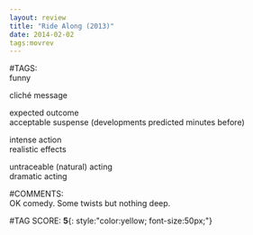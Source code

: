 ```yaml
---  
layout: review  
title: "Ride Along (2013)"  
date: 2014-02-02  
tags:movrev  
---  
```

  
#TAGS:  
funny  
  
cliché message  
  
expected outcome  
acceptable suspense (developments predicted minutes before)  
  
intense action  
realistic effects  
  
untraceable (natural) acting  
dramatic acting  
  
#COMMENTS:  
OK comedy. Some twists but nothing deep.  
  
  
  
  
  
#TAG SCORE: **5**{: style:"color:yellow; font-size:50px;"}  
